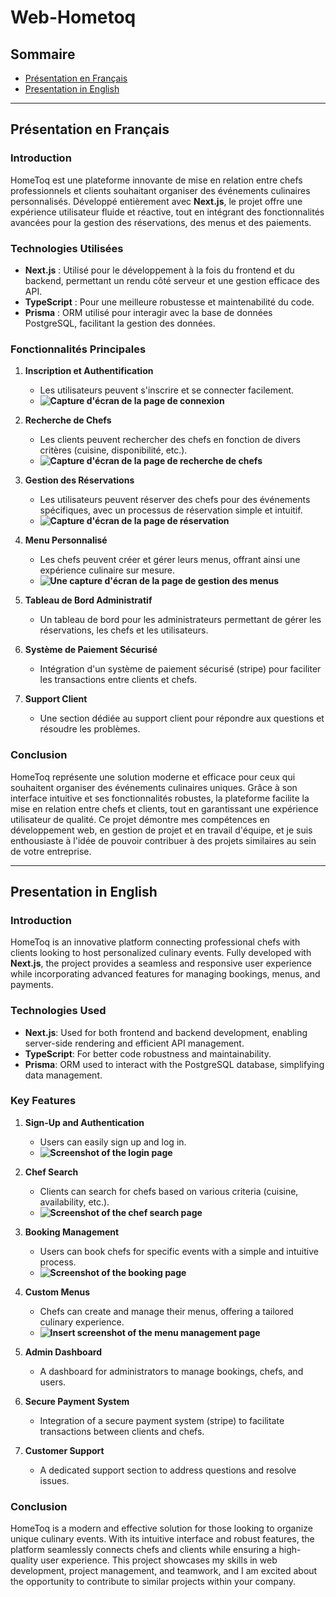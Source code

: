 # Web-Hometoq

## Sommaire  
- [Présentation en Français](#présentation-en-français)  
- [Presentation in English](#presentation-in-english)  

---

## Présentation en Français  

### Introduction  

HomeToq est une plateforme innovante de mise en relation entre chefs professionnels et clients souhaitant organiser des événements culinaires personnalisés. Développé entièrement avec **Next.js**, le projet offre une expérience utilisateur fluide et réactive, tout en intégrant des fonctionnalités avancées pour la gestion des réservations, des menus et des paiements.

### Technologies Utilisées  

- **Next.js** : Utilisé pour le développement à la fois du frontend et du backend, permettant un rendu côté serveur et une gestion efficace des API.  
- **TypeScript** : Pour une meilleure robustesse et maintenabilité du code.  
- **Prisma** : ORM utilisé pour interagir avec la base de données PostgreSQL, facilitant la gestion des données.

### Fonctionnalités Principales  

1. **Inscription et Authentification**  
   - Les utilisateurs peuvent s'inscrire et se connecter facilement.  
   - **![Capture d'écran de la page de connexion](https://i.imgur.com/wf0GOdx.png)**

2. **Recherche de Chefs**  
   - Les clients peuvent rechercher des chefs en fonction de divers critères (cuisine, disponibilité, etc.).  
   - **![Capture d'écran de la page de recherche de chefs](https://i.imgur.com/YaU71L3.png)**

3. **Gestion des Réservations**  
   - Les utilisateurs peuvent réserver des chefs pour des événements spécifiques, avec un processus de réservation simple et intuitif.  
   - **![Capture d'écran de la page de réservation](https://i.imgur.com/VfqX07F.png)**

4. **Menu Personnalisé**  
   - Les chefs peuvent créer et gérer leurs menus, offrant ainsi une expérience culinaire sur mesure.  
   - **![Une capture d'écran de la page de gestion des menus](https://i.imgur.com/ZbgH4gJ.png)**

5. **Tableau de Bord Administratif**  
   - Un tableau de bord pour les administrateurs permettant de gérer les réservations, les chefs et les utilisateurs.  

6. **Système de Paiement Sécurisé**  
   - Intégration d'un système de paiement sécurisé (stripe) pour faciliter les transactions entre clients et chefs.  

7. **Support Client**  
   - Une section dédiée au support client pour répondre aux questions et résoudre les problèmes.  

### Conclusion  

HomeToq représente une solution moderne et efficace pour ceux qui souhaitent organiser des événements culinaires uniques. Grâce à son interface intuitive et ses fonctionnalités robustes, la plateforme facilite la mise en relation entre chefs et clients, tout en garantissant une expérience utilisateur de qualité. Ce projet démontre mes compétences en développement web, en gestion de projet et en travail d'équipe, et je suis enthousiaste à l'idée de pouvoir contribuer à des projets similaires au sein de votre entreprise.

---

## Presentation in English  

### Introduction  

HomeToq is an innovative platform connecting professional chefs with clients looking to host personalized culinary events. Fully developed with **Next.js**, the project provides a seamless and responsive user experience while incorporating advanced features for managing bookings, menus, and payments.

### Technologies Used  

- **Next.js**: Used for both frontend and backend development, enabling server-side rendering and efficient API management.  
- **TypeScript**: For better code robustness and maintainability.  
- **Prisma**: ORM used to interact with the PostgreSQL database, simplifying data management.

### Key Features  

1. **Sign-Up and Authentication**  
   - Users can easily sign up and log in.  
   - **![Screenshot of the login page](https://i.imgur.com/wf0GOdx.png)**

2. **Chef Search**  
   - Clients can search for chefs based on various criteria (cuisine, availability, etc.).  
   - **![Screenshot of the chef search page](https://i.imgur.com/YaU71L3.png)**

3. **Booking Management**  
   - Users can book chefs for specific events with a simple and intuitive process.  
   - **![Screenshot of the booking page](https://i.imgur.com/VfqX07F.png)**

4. **Custom Menus**  
   - Chefs can create and manage their menus, offering a tailored culinary experience.  
   - **![Insert screenshot of the menu management page](https://i.imgur.com/ZbgH4gJ.png)**

5. **Admin Dashboard**  
   - A dashboard for administrators to manage bookings, chefs, and users.  

6. **Secure Payment System**  
   - Integration of a secure payment system (stripe) to facilitate transactions between clients and chefs.  

7. **Customer Support**  
   - A dedicated support section to address questions and resolve issues.  

### Conclusion  

HomeToq is a modern and effective solution for those looking to organize unique culinary events. With its intuitive interface and robust features, the platform seamlessly connects chefs and clients while ensuring a high-quality user experience. This project showcases my skills in web development, project management, and teamwork, and I am excited about the opportunity to contribute to similar projects within your company.
